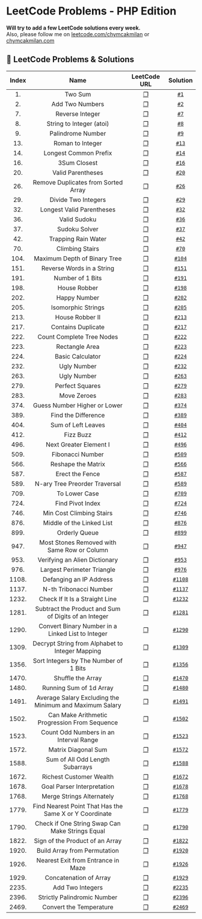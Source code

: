 # LeetCode Problems - PHP Edition
**Will try to add a few LeetCode solutions every week.**   
Also, please follow me on [leetcode.com/chymcakmilan](https://leetcode.com/chymcakmilan/) or [chymcakmilan.com](https://chymcakmilan.com)

## 📝 LeetCode Problems & Solutions

| Index | Name | LeetCode URL | Solution |
| :---: |:----:|:------------:|:--------:|
| 1. | Two Sum | [❐](https://leetcode.com/problems/two-sum/) | [`#1`](../main/solutions/1.md) |
| 2. | Add Two Numbers | [❐](https://leetcode.com/problems/add-two-numbers/) | [`#2`](../main/solutions/2.md) |
| 7. | Reverse Integer | [❐](https://leetcode.com/problems/reverse-integer/) | [`#7`](../main/solutions/7.md) |
| 8. | String to Integer (atoi) | [❐](https://leetcode.com/problems/string-to-integer-atoi/) | [`#8`](../main/solutions/8.md) |
| 9. | Palindrome Number | [❐](https://leetcode.com/problems/palindrome-number/) | [`#9`](../main/solutions/9.md) |
| 13. | Roman to Integer | [❐](https://leetcode.com/problems/roman-to-integer/) | [`#13`](../main/solutions/13.md) |
| 14. | Longest Common Prefix | [❐](https://leetcode.com/problems/longest-common-prefix/) | [`#14`](../main/solutions/14.md) |
| 16. | 3Sum Closest | [❐](https://leetcode.com/problems/3sum-closest/) | [`#16`](../main/solutions/16.md) |
| 20. | Valid Parentheses | [❐](https://leetcode.com/problems/valid-parentheses/) | [`#20`](../main/solutions/20.md) |
| 26. | Remove Duplicates from Sorted Array | [❐](https://leetcode.com/problems/remove-duplicates-from-sorted-array/) | [`#26`](../main/solutions/26.md) |
| 29. | Divide Two Integers | [❐](https://leetcode.com/problems/divide-two-integers/) | [`#29`](../main/solutions/29.md) |
| 32. | Longest Valid Parentheses | [❐](https://leetcode.com/problems/longest-valid-parentheses/) | [`#32`](../main/solutions/32.md) |
| 36. | Valid Sudoku | [❐](https://leetcode.com/problems/valid-sudoku/) | [`#36`](../main/solutions/36.md) |
| 37. | Sudoku Solver | [❐](https://leetcode.com/problems/sudoku-solver/) | [`#37`](../main/solutions/37.md) |
| 42. | Trapping Rain Water | [❐](https://leetcode.com/problems/trapping-rain-water/) | [`#42`](../main/solutions/42.md) |
| 70. | Climbing Stairs | [❐](https://leetcode.com/problems/climbing-stairs/) | [`#70`](../main/solutions/70.md) |
| 104. | Maximum Depth of Binary Tree | [❐](https://leetcode.com/problems/maximum-depth-of-binary-tree/) | [`#104`](../main/solutions/104.md) |
| 151. | Reverse Words in a String | [❐](https://leetcode.com/problems/reverse-words-in-a-string/) | [`#151`](../main/solutions/151.md) |
| 191. | Number of 1 Bits | [❐](https://leetcode.com/problems/number-of-1-bits/) | [`#191`](../main/solutions/191.md) |
| 198. | House Robber | [❐](https://leetcode.com/problems/house-robber/) | [`#198`](../main/solutions/198.md) |
| 202. | Happy Number | [❐](https://leetcode.com/problems/happy-number/) | [`#202`](../main/solutions/202.md) |
| 205. | Isomorphic Strings | [❐](https://leetcode.com/problems/isomorphic-strings/) | [`#205`](../main/solutions/205.md) |
| 213. | House Robber II | [❐](https://leetcode.com/problems/house-robber-ii/) | [`#213`](../main/solutions/213.md) |
| 217. | Contains Duplicate | [❐](https://leetcode.com/problems/contains-duplicate/) | [`#217`](../main/solutions/217.md) |
| 222. | Count Complete Tree Nodes | [❐](https://leetcode.com/problems/count-complete-tree-nodes/) | [`#222`](../main/solutions/222.md) |
| 223. | Rectangle Area | [❐](https://leetcode.com/problems/rectangle-area/) | [`#223`](../main/solutions/223.md) |
| 224. | Basic Calculator | [❐](https://leetcode.com/problems/basic-calculator/) | [`#224`](../main/solutions/224.md) |
| 232. | Ugly Number | [❐](https://leetcode.com/problems/implement-queue-using-stacks/) | [`#232`](../main/solutions/232.md) |
| 263. | Ugly Number | [❐](https://leetcode.com/problems/ugly-number/) | [`#263`](../main/solutions/263.md) |
| 279. | Perfect Squares | [❐](https://leetcode.com/problems/perfect-squares/) | [`#279`](../main/solutions/279.md) |
| 283. | Move Zeroes | [❐](https://leetcode.com/problems/move-zeroes/) | [`#283`](../main/solutions/283.md) |
| 374. | Guess Number Higher or Lower | [❐](https://leetcode.com/problems/guess-number-higher-or-lower/) | [`#374`](../main/solutions/374.md) |
| 389. | Find the Difference | [❐](https://leetcode.com/problems/find-the-difference/) | [`#389`](../main/solutions/389.md) |
| 404. | Sum of Left Leaves | [❐](https://leetcode.com/problems/sum-of-left-leaves/) | [`#404`](../main/solutions/404.md) |
| 412. | Fizz Buzz | [❐](https://leetcode.com/problems/fizz-buzz/) | [`#412`](../main/solutions/412.md) |
| 496. | Next Greater Element I | [❐](https://leetcode.com/problems/next-greater-element-i/) | [`#496`](../main/solutions/496.md) |
| 509. | Fibonacci Number | [❐](https://leetcode.com/problems/fibonacci-number/) | [`#509`](../main/solutions/509.md) |
| 566. | Reshape the Matrix | [❐](https://leetcode.com/problems/reshape-the-matrix/) | [`#566`](../main/solutions/566.md) |
| 587. | Erect the Fence | [❐](https://leetcode.com/problems/erect-the-fence/) | [`#587`](../main/solutions/587.md) |
| 589. | N-ary Tree Preorder Traversal | [❐](https://leetcode.com/problems/n-ary-tree-preorder-traversal/) | [`#589`](../main/solutions/589.md) |
| 709. | To Lower Case | [❐](https://leetcode.com/problems/to-lower-case/) | [`#709`](../main/solutions/709.md) |
| 724. | Find Pivot Index | [❐](https://leetcode.com/problems/find-pivot-index/) | [`#724`](../main/solutions/724.md) |
| 746. | Min Cost Climbing Stairs | [❐](https://leetcode.com/problems/min-cost-climbing-stairs/) | [`#746`](../main/solutions/746.md) |
| 876. | Middle of the Linked List | [❐](https://leetcode.com/problems/middle-of-the-linked-list/) | [`#876`](../main/solutions/876.md) |
| 899. | Orderly Queue | [❐](https://leetcode.com/problems/orderly-queue/) | [`#899`](../main/solutions/899.md) |
| 947. | Most Stones Removed with Same Row or Column | [❐](https://leetcode.com/problems/most-stones-removed-with-same-row-or-column/) | [`#947`](../main/solutions/947.md) |
| 953. | Verifying an Alien Dictionary | [❐](https://leetcode.com/problems/verifying-an-alien-dictionary/) | [`#953`](../main/solutions/953.md) |
| 976. | Largest Perimeter Triangle | [❐](https://leetcode.com/problems/largest-perimeter-triangle/) | [`#976`](../main/solutions/976.md) |
| 1108. | Defanging an IP Address | [❐](https://leetcode.com/problems/defanging-an-ip-address/) | [`#1108`](../main/solutions/1108.md) |
| 1137. | N-th Tribonacci Number | [❐](https://leetcode.com/problems/n-th-tribonacci-number/) | [`#1137`](../main/solutions/1137.md) |
| 1232. | Check If It Is a Straight Line | [❐](https://leetcode.com/problems/check-if-it-is-a-straight-line/) | [`#1232`](../main/solutions/1232.md) |
| 1281. | Subtract the Product and Sum of Digits of an Integer | [❐](https://leetcode.com/problems/subtract-the-product-and-sum-of-digits-of-an-integer/) | [`#1281`](../main/solutions/1281.md) |
| 1290. | Convert Binary Number in a Linked List to Integer | [❐](https://leetcode.com/problems/convert-binary-number-in-a-linked-list-to-integer/) | [`#1290`](../main/solutions/1290.md) |
| 1309. | Decrypt String from Alphabet to Integer Mapping | [❐](https://leetcode.com/problems/decrypt-string-from-alphabet-to-integer-mapping/) | [`#1309`](../main/solutions/1309.md) |
| 1356. | Sort Integers by The Number of 1 Bits | [❐](https://leetcode.com/problems/sort-integers-by-the-number-of-1-bits/) | [`#1356`](../main/solutions/1356.md) |
| 1470. | Shuffle the Array | [❐](https://leetcode.com/problems/shuffle-the-array/) | [`#1470`](../main/solutions/1470.md) |
| 1480. | Running Sum of 1d Array | [❐](https://leetcode.com/problems/running-sum-of-1d-array/) | [`#1480`](../main/solutions/1480.md) |
| 1491. | Average Salary Excluding the Minimum and Maximum Salary | [❐](https://leetcode.com/problems/average-salary-excluding-the-minimum-and-maximum-salary/) | [`#1491`](../main/solutions/1491.md) |
| 1502. | Can Make Arithmetic Progression From Sequence | [❐](https://leetcode.com/problems/can-make-arithmetic-progression-from-sequence/) | [`#1502`](../main/solutions/1502.md) |
| 1523. | Count Odd Numbers in an Interval Range | [❐](https://leetcode.com/problems/count-odd-numbers-in-an-interval-range/) | [`#1523`](../main/solutions/1523.md) |
| 1572. | Matrix Diagonal Sum | [❐](https://leetcode.com/problems/matrix-diagonal-sum/) | [`#1572`](../main/solutions/1572.md) |
| 1588. | Sum of All Odd Length Subarrays | [❐](https://leetcode.com/problems/sum-of-all-odd-length-subarrays/) | [`#1588`](../main/solutions/1588.md) |
| 1672. | Richest Customer Wealth | [❐](https://leetcode.com/problems/richest-customer-wealth/) | [`#1672`](../main/solutions/1672.md) |
| 1678. | Goal Parser Interpretation | [❐](https://leetcode.com/problems/goal-parser-interpretation/) | [`#1678`](../main/solutions/1678.md) |
| 1768. | Merge Strings Alternately | [❐](https://leetcode.com/problems/merge-strings-alternately/) | [`#1768`](../main/solutions/1768.md) |
| 1779. | Find Nearest Point That Has the Same X or Y Coordinate | [❐](https://leetcode.com/problems/find-nearest-point-that-has-the-same-x-or-y-coordinate/) | [`#1779`](../main/solutions/1779.md) |
| 1790. | Check if One String Swap Can Make Strings Equal | [❐](https://leetcode.com/problems/check-if-one-string-swap-can-make-strings-equal/) | [`#1790`](../main/solutions/1790.md) |
| 1822. | Sign of the Product of an Array | [❐](https://leetcode.com/problems/sign-of-the-product-of-an-array/) | [`#1822`](../main/solutions/1822.md) |
| 1920. | Build Array from Permutation | [❐](https://leetcode.com/problems/build-array-from-permutation/) | [`#1920`](../main/solutions/1920.md) |
| 1926. | Nearest Exit from Entrance in Maze | [❐](https://leetcode.com/problems/nearest-exit-from-entrance-in-maze/) | [`#1926`](../main/solutions/1926.md) |
| 1929. | Concatenation of Array | [❐](https://leetcode.com/problems/concatenation-of-array/) | [`#1929`](../main/solutions/1929.md) |
| 2235. | Add Two Integers | [❐](https://leetcode.com/problems/add-two-integers/) | [`#2235`](../main/solutions/2235.md) |
| 2396. | Strictly Palindromic Number | [❐](https://leetcode.com/problems/strictly-palindromic-number/) | [`#2396`](../main/solutions/2396.md) |
| 2469. | Convert the Temperature | [❐](https://leetcode.com/problems/convert-the-temperature/) | [`#2469`](../main/solutions/2469.md) |


